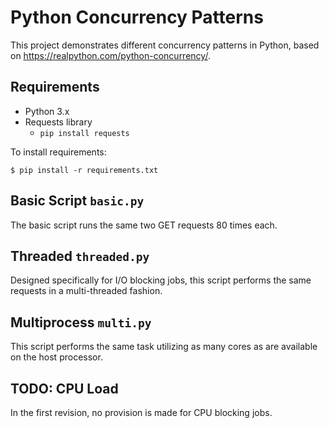 # Python Concurrency Patterns
This project demonstrates different concurrency patterns in Python, based on https://realpython.com/python-concurrency/.
## Requirements
- Python 3.x
- Requests library
  - `pip install requests`

To install requirements:
```
$ pip install -r requirements.txt
```

## Basic Script `basic.py`
The basic script runs the same two GET requests 80 times each.

## Threaded `threaded.py`
Designed specifically for I/O blocking jobs, this script performs the same requests in a multi-threaded fashion.

## Multiprocess `multi.py`
This script performs the same task utilizing as many cores as are available on the host processor.

## TODO: CPU Load
In the first revision, no provision is made for CPU blocking jobs.